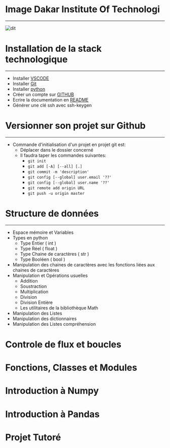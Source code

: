 # Image Dakar Institute Of Technologi
___

![dit](https://dit.sn/wp-content/uploads/2019/03/Logo.png)


# Installation de la stack technologique
___

* Installer [VSCODE](https://code.visualstudio.com/)
* Installer [Git](https://git-scm.com/downloads)
* Installer [python](https://www.python.org/downloads/)
* Créer un compte sur [GITHUB](https://github.com/signup)
* Ecrire la documentation en [README](https://www.markdownguide.org/basic-syntax)
* Générer une clé ssh avec ssh-keygen


# Versionner son projet sur Github
___

* Commande d'initialisation d'un projet en projet git est: 
  * Déplacer dans le dossier concerné
  * Il faudra taper les commandes suivantes:
    * <code>git init</code>
    * <code>git add [-A] [--all] [.]</code>
    * <code>git commit -m 'description'</code>
    * <code>git config [--global] user.email '??'</code>
    * <code>git config [--global] user.name '??'</code>
    * <code>git remote add origin URL </code>
    * <code>git push -u origin master</code>


# Structure de données
___

* Espace mémoire et Variables
* Types en python
  * Type Entier ( int )
  * Type Réel ( float )
  * Type Chaine de caractères ( str )
  * Type Booléen ( bool )
* Manipulation des chaines de caractères avec les fonctions liées aux chaines de caractères
* Manipulation et Opérations usuelles
  * Addition
  * Soustraction
  * Multiplication
  * Division
  * Division Entière
  * Les utilitaires de la bibliothèque Math
* Manipulation des Listes
* Manipulation des dictionnaires
* Manipulation des Listes compréhension

# Controle de flux et boucles
# Fonctions, Classes et Modules
# Introduction à Numpy
# Introduction à Pandas
# Projet Tutoré
